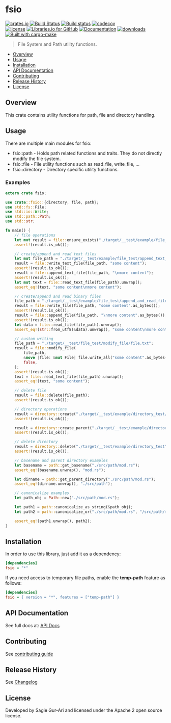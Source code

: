 # fsio

[![crates.io](https://img.shields.io/crates/v/fsio.svg)](https://crates.io/crates/fsio) [![Build Status](https://travis-ci.org/sagiegurari/fsio.svg?branch=master)](http://travis-ci.org/sagiegurari/fsio) [![Build status](https://ci.appveyor.com/api/projects/status/github/sagiegurari/fsio?branch=master&svg=true)](https://ci.appveyor.com/project/sagiegurari/fsio) [![codecov](https://codecov.io/gh/sagiegurari/fsio/branch/master/graph/badge.svg)](https://codecov.io/gh/sagiegurari/fsio)<br>
[![license](https://img.shields.io/crates/l/fsio.svg)](https://github.com/sagiegurari/fsio/blob/master/LICENSE) [![Libraries.io for GitHub](https://img.shields.io/librariesio/github/sagiegurari/fsio.svg)](https://libraries.io/cargo/fsio) [![Documentation](https://docs.rs/fsio/badge.svg)](https://docs.rs/crate/fsio/) [![downloads](https://img.shields.io/crates/d/fsio.svg)](https://crates.io/crates/fsio)<br>
[![Built with cargo-make](https://sagiegurari.github.io/cargo-make/assets/badges/cargo-make.svg)](https://sagiegurari.github.io/cargo-make)

> File System and Path utility functions.

* [Overview](#overview)
* [Usage](#usage)
* [Installation](#installation)
* [API Documentation](https://sagiegurari.github.io/fsio/)
* [Contributing](.github/CONTRIBUTING.md)
* [Release History](CHANGELOG.md)
* [License](#license)

<a name="overview"></a>
## Overview
This crate contains utility functions for path, file and directory handling.

<a name="usage"></a>
## Usage
There are multiple main modules for fsio:

* fsio::path - Holds path related functions and traits. They do not directly modify the file system.
* fsio::file - File utility functions such as read_file, write_file, ...
* fsio::directory - Directory specific utility functions.

### Examples

```rust
extern crate fsio;

use crate::fsio::{directory, file, path};
use std::fs::File;
use std::io::Write;
use std::path::Path;
use std::str;

fn main() {
    // file operations
    let mut result = file::ensure_exists("./target/__test/example/file_test/dir1/dir2/file.txt");
    assert!(result.is_ok());

    // create/append and read text files
    let mut file_path = "./target/__test/example/file_test/append_text_file/file.txt";
    result = file::write_text_file(file_path, "some content");
    assert!(result.is_ok());
    result = file::append_text_file(file_path, "\nmore content");
    assert!(result.is_ok());
    let mut text = file::read_text_file(file_path).unwrap();
    assert_eq!(text, "some content\nmore content");

    // create/append and read binary files
    file_path = "./target/__test/example/file_test/append_and_read_file_test/file.txt";
    result = file::write_file(file_path, "some content".as_bytes());
    assert!(result.is_ok());
    result = file::append_file(file_path, "\nmore content".as_bytes());
    assert!(result.is_ok());
    let data = file::read_file(file_path).unwrap();
    assert_eq!(str::from_utf8(&data).unwrap(), "some content\nmore content");

    // custom writing
    file_path = "./target/__test/file_test/modify_file/file.txt";
    result = file::modify_file(
        file_path,
        &move |file: &mut File| file.write_all("some content".as_bytes()),
        false,
    );
    assert!(result.is_ok());
    text = file::read_text_file(file_path).unwrap();
    assert_eq!(text, "some content");

    // delete file
    result = file::delete(file_path);
    assert!(result.is_ok());

    // directory operations
    result = directory::create("./target/__test/example/directory_test/dir1/dir2");
    assert!(result.is_ok());

    result = directory::create_parent("./target/__test/example/directory_test/dir1/files/file.txt");
    assert!(result.is_ok());

    // delete directory
    result = directory::delete("./target/__test/example/directory_test");
    assert!(result.is_ok());

    // basename and parent directory examples
    let basename = path::get_basename("./src/path/mod.rs");
    assert_eq!(basename.unwrap(), "mod.rs");

    let dirname = path::get_parent_directory("./src/path/mod.rs");
    assert_eq!(dirname.unwrap(), "./src/path");

    // canonicalize examples
    let path_obj = Path::new("./src/path/mod.rs");

    let path1 = path::canonicalize_as_string(&path_obj);
    let path2 = path::canonicalize_or("./src/path/mod.rs", "/src/path/mod.rs");

    assert_eq!(path1.unwrap(), path2);
}
```

<a name="installation"></a>
## Installation
In order to use this library, just add it as a dependency:

```ini
[dependencies]
fsio = "*"
```

If you need access to temporary file paths, enable the **temp-path** feature as follows:

```ini
[dependencies]
fsio = { version = "*", features = ["temp-path"] }
```

## API Documentation
See full docs at: [API Docs](https://sagiegurari.github.io/fsio/)

## Contributing
See [contributing guide](.github/CONTRIBUTING.md)

<a name="history"></a>
## Release History

See [Changelog](CHANGELOG.md)

<a name="license"></a>
## License
Developed by Sagie Gur-Ari and licensed under the Apache 2 open source license.
